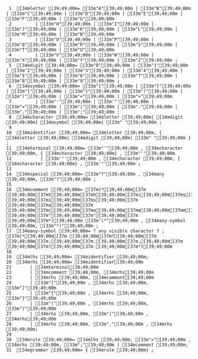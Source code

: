      1	[34mletter [39;49;00m= [33m"A"[39;49;00m | [33m"B"[39;49;00m | [33m"C"[39;49;00m | [33m"D"[39;49;00m | [33m"E"[39;49;00m | [33m"F"[39;49;00m | [33m"G"[39;49;00m
     2	       | [33m"H"[39;49;00m | [33m"I"[39;49;00m | [33m"J"[39;49;00m | [33m"K"[39;49;00m | [33m"L"[39;49;00m | [33m"M"[39;49;00m | [33m"N"[39;49;00m
     3	       | [33m"O"[39;49;00m | [33m"P"[39;49;00m | [33m"Q"[39;49;00m | [33m"R"[39;49;00m | [33m"S"[39;49;00m | [33m"T"[39;49;00m | [33m"U"[39;49;00m
     4	       | [33m"V"[39;49;00m | [33m"W"[39;49;00m | [33m"X"[39;49;00m | [33m"Y"[39;49;00m | [33m"Z"[39;49;00m ;
     5	[34mdigit [39;49;00m= [33m"0"[39;49;00m | [33m"1"[39;49;00m | [33m"2"[39;49;00m | [33m"3"[39;49;00m | [33m"4"[39;49;00m | [33m"5"[39;49;00m | [33m"6"[39;49;00m | [33m"7"[39;49;00m | [33m"8"[39;49;00m | [33m"9"[39;49;00m ;
     6	[34msymbol [39;49;00m= [33m"["[39;49;00m | [33m"]"[39;49;00m | [33m"{"[39;49;00m | [33m"}"[39;49;00m | [33m"("[39;49;00m | [33m")"[39;49;00m | [33m"<"[39;49;00m | [33m">"[39;49;00m
     7	       | [33m"'"[39;49;00m | [33m'"'[39;49;00m | [33m"="[39;49;00m | [33m"|"[39;49;00m | [33m"."[39;49;00m | [33m","[39;49;00m | [33m";"[39;49;00m ;
     8	[34mcharacter [39;49;00m= [34mletter [39;49;00m| [34mdigit [39;49;00m| [34msymbol [39;49;00m| [33m" "[39;49;00m ;
     9
    10	[34midentifier [39;49;00m= [34mletter [39;49;00m, { [34mletter [39;49;00m| [34mdigit [39;49;00m| [33m" "[39;49;00m } ;
    11	[34mterminal [39;49;00m= [33m"'"[39;49;00m , [34mcharacter [39;49;00m, { [34mcharacter [39;49;00m} , [33m"'"[39;49;00m
    12	         | [33m'"'[39;49;00m , [34mcharacter [39;49;00m, { [34mcharacter [39;49;00m} , [33m'"'[39;49;00m ;
    13
    14	[34mspecial [39;49;00m= [33m"?"[39;49;00m , [34many [39;49;00m, [33m"?"[39;49;00m ;
    15
    16	[34mcomment [39;49;00m= [37m(*[39;49;00m[37m [39;49;00m[37mt[39;49;00m[37mh[39;49;00m[37mi[39;49;00m[37ms[39;49;00m[37m [39;49;00m[37mi[39;49;00m[37ms[39;49;00m[37m [39;49;00m[37ma[39;49;00m[37m [39;49;00m[37mc[39;49;00m[37mo[39;49;00m[37mm[39;49;00m[37mm[39;49;00m[37me[39;49;00m[37mn[39;49;00m[37mt[39;49;00m[37m [39;49;00m[37m"[39;49;00m[37m"[39;49;00m[37m [39;49;00m[37m*)[39;49;00m [33m"(*"[39;49;00m , [34many-symbol [39;49;00m, [33m"*)"[39;49;00m ;
    17	[34many-symbol [39;49;00m= ? any visible character ? ; [37m(*[39;49;00m[37m [39;49;00m[37m?[39;49;00m[37m [39;49;00m[37m.[39;49;00m[37m.[39;49;00m[37m.[39;49;00m[37m [39;49;00m[37m?[39;49;00m[37m [39;49;00m[37m*)[39;49;00m
    18
    19	[34mlhs [39;49;00m= [34midentifier [39;49;00m;
    20	[34mrhs [39;49;00m= [34midentifier[39;49;00m
    21	     | [34mterminal[39;49;00m
    22	     | [34mcomment [39;49;00m, [34mrhs[39;49;00m
    23	     | [34mrhs [39;49;00m, [34mcomment[39;49;00m
    24	     | [33m"["[39;49;00m , [34mrhs [39;49;00m, [33m"]"[39;49;00m
    25	     | [33m"{"[39;49;00m , [34mrhs [39;49;00m, [33m"}"[39;49;00m
    26	     | [33m"("[39;49;00m , [34mrhs [39;49;00m, [33m")"[39;49;00m
    27	     | [34mrhs [39;49;00m, [33m"|"[39;49;00m , [34mrhs[39;49;00m
    28	     | [34mrhs [39;49;00m, [33m","[39;49;00m , [34mrhs [39;49;00m;
    29
    30	[34mrule [39;49;00m= [34mlhs [39;49;00m, [33m"="[39;49;00m , [34mrhs [39;49;00m, [33m";"[39;49;00m | [34mcomment [39;49;00m;
    31	[34mgrammar [39;49;00m= { [34mrule [39;49;00m} ;

